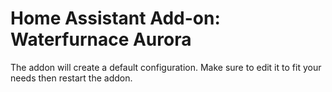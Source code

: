# Home Assistant Add-on: Waterfurnace Aurora

The addon will create a default configuration. Make sure to edit it to fit your needs then restart the addon.
